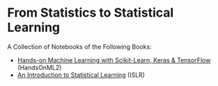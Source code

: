 # From Statistics to Statistical Learning

A Collection of Notebooks of the Following Books:

- [Hands-on Machine Learning with Scikit-Learn, Keras & TensorFlow](https://www.oreilly.com/library/view/hands-on-machine-learning/9781492032632/) (HandsOnML2)
- [An Introduction to Statistical Learning](https://www.statlearning.com/) (ISLR)
